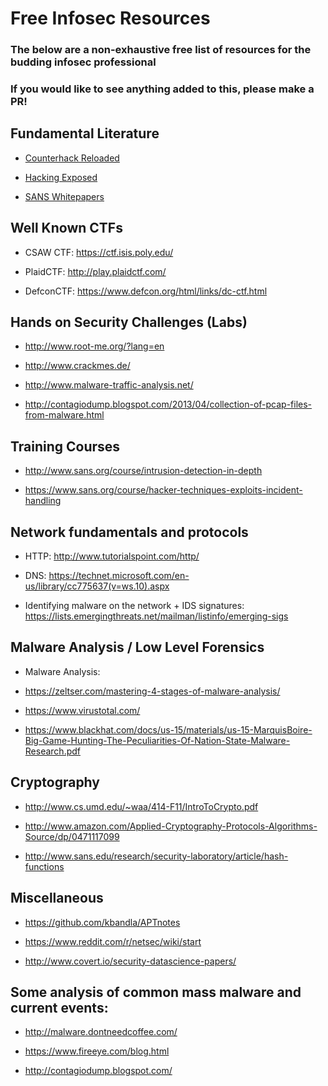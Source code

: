 # Free Infosec Resources
### The below are a non-exhaustive free list of resources for the budding infosec professional
### If you would like to see anything added to this, please make a PR!

## Fundamental Literature
* [Counterhack Reloaded](https://doc.lagout.org/security/Pen%20Testing/Counter%20Hack%20Reloaded.pdf)


* [Hacking Exposed](http://www.hackingexposed.com/)


* [SANS Whitepapers](https://www.sans.org/reading-room/whitepapers/detection)


## Well Known CTFs
* CSAW CTF:
<https://ctf.isis.poly.edu/>

* PlaidCTF:
<http://play.plaidctf.com/>

* DefconCTF:
<https://www.defcon.org/html/links/dc-ctf.html>


## Hands on Security Challenges (Labs)
* <http://www.root-me.org/?lang=en>

* <http://www.crackmes.de/>

* <http://www.malware-traffic-analysis.net/>

* <http://contagiodump.blogspot.com/2013/04/collection-of-pcap-files-from-malware.html>


## Training Courses
* <http://www.sans.org/course/intrusion-detection-in-depth>

* <https://www.sans.org/course/hacker-techniques-exploits-incident-handling>


## Network fundamentals and protocols

* HTTP:
<http://www.tutorialspoint.com/http/>

* DNS:
<https://technet.microsoft.com/en-us/library/cc775637(v=ws.10).aspx>


* Identifying malware on the network + IDS signatures:
<https://lists.emergingthreats.net/mailman/listinfo/emerging-sigs>

## Malware Analysis / Low Level Forensics
* Malware Analysis:
* <https://zeltser.com/mastering-4-stages-of-malware-analysis/>

* <https://www.virustotal.com/>

* <https://www.blackhat.com/docs/us-15/materials/us-15-MarquisBoire-Big-Game-Hunting-The-Peculiarities-Of-Nation-State-Malware-Research.pdf>


## Cryptography
* <http://www.cs.umd.edu/~waa/414-F11/IntroToCrypto.pdf>

* <http://www.amazon.com/Applied-Cryptography-Protocols-Algorithms-Source/dp/0471117099>

* <http://www.sans.edu/research/security-laboratory/article/hash-functions>

## Miscellaneous 
* <https://github.com/kbandla/APTnotes>

* <https://www.reddit.com/r/netsec/wiki/start>

* <http://www.covert.io/security-datascience-papers/>


## Some analysis of common mass malware and current events:
* <http://malware.dontneedcoffee.com/>

* <https://www.fireeye.com/blog.html>

* <http://contagiodump.blogspot.com/>
